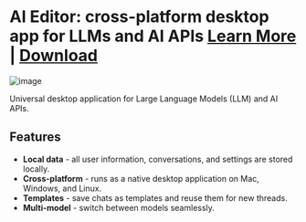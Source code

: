 # AI Editor: cross-platform desktop app for LLMs and AI APIs [Learn More](https://www.appbaza.com/aieditor) | [Download](https://appbaza.github.io/AIEditorApp/download)

![image](https://github.com/AppBaza/AIEditorApp/assets/907606/c6037537-7454-45fc-8421-95cbe6d637e4)

Universal desktop application for Large Language Models (LLM) and AI APIs.

## Features

* **Local data** - all user information, conversations, and settings are stored locally.
* **Cross-platform** - runs as a native desktop application on Mac, Windows, and Linux.
* **Templates** - save chats as templates and reuse them for new threads.
* **Multi-model** - switch between models seamlessly.

